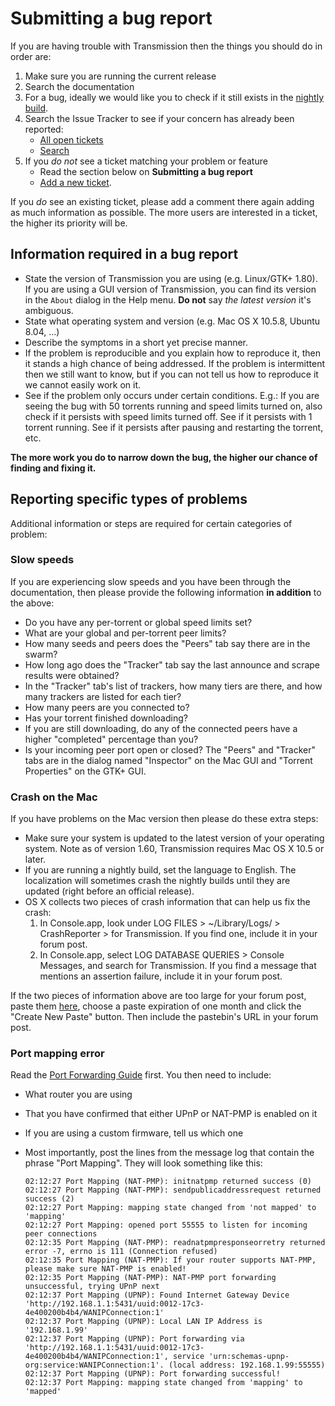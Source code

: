# Submitting a bug report #
If you are having trouble with Transmission then the things you should do in order are:
 1. Make sure you are running the current release
 1. Search the documentation
 1. For a bug, ideally we would like you to check if it still exists in the [nightly build](https://build.transmissionbt.com/).
 1. Search the Issue Tracker to see if your concern has already been reported:
     * [All open tickets](https://trac.transmissionbt.com/report/2)
     * [Search](https://trac.transmissionbt.com/search)
 1. If you _do not_ see a ticket matching your problem or feature
     * Read the section below on **Submitting a bug report**
     * [Add a new ticket](https://trac.transmissionbt.com/newticket).

   If you _do_ see an existing ticket, please add a comment there again adding as much information as possible.
   The more users are interested in a ticket, the higher its priority will be.

## Information required in a bug report ##
 * State the version of Transmission you are using (e.g. Linux/GTK+ 1.80).
   If you are using a GUI version of Transmission, you can find its version in the `About` dialog in the Help menu.
   **Do not** say _the latest version_ it's ambiguous.
 * State what operating system and version (e.g. Mac OS X 10.5.8, Ubuntu 8.04, ...)
 * Describe the symptoms in a short yet precise manner.
 * If the problem is reproducible and you explain how to reproduce it, then it stands a high chance of being addressed.
   If the problem is intermittent then we still want to know, but if you can not tell us how to reproduce it we cannot easily work on it.
 * See if the problem only occurs under certain conditions.
   E.g.: If you are seeing the bug with 50 torrents running and speed limits turned on, also check if it persists with speed limits turned off.
   See if it persists with 1 torrent running. See if it persists after pausing and restarting the torrent, etc.

**The more work you do to narrow down the bug, the higher our chance of finding and fixing it.**

## Reporting specific types of problems ##
Additional information or steps are required for certain categories of problem:

### Slow speeds ###
If you are experiencing slow speeds and you have been through the documentation, then please provide the following information **in addition** to the above:
 * Do you have any per-torrent or global speed limits set?
 * What are your global and per-torrent peer limits?
 * How many seeds and peers does the "Peers" tab say there are in the swarm?
 * How long ago does the "Tracker" tab say the last announce and scrape results were obtained?
 * In the "Tracker" tab's list of trackers, how many tiers are there, and how many trackers are listed for each tier?
 * How many peers are you connected to?
 * Has your torrent finished downloading?
 * If you are still downloading, do any of the connected peers have a higher "completed" percentage than you?
 * Is your incoming peer port open or closed?
   The "Peers" and "Tracker" tabs are in the dialog named "Inspector" on the Mac GUI and "Torrent Properties" on the GTK+ GUI.

### Crash on the Mac ###
If you have problems on the Mac version then please do these extra steps:
  * Make sure your system is updated to the latest version of your operating system. Note as of version 1.60, Transmission requires Mac OS X 10.5 or later.
  * If you are running a nightly build, set the language to English. The localization will sometimes crash the nightly builds until they are updated (right before an official release).
  * OS X collects two pieces of crash information that can help us fix the crash:
     1. In Console.app, look under LOG FILES > ~/Library/Logs/ > CrashReporter > for Transmission. If you find one, include it in your forum post.
     2. In Console.app, select LOG DATABASE QUERIES > Console Messages, and search for Transmission. If you find a message that mentions an assertion failure, include it in your forum post.

If the two pieces of information above are too large for your forum post, paste them [here](https://pastebin.com/), choose a paste expiration of one month and click the "Create New Paste" button. Then include the pastebin's URL in your forum post.

### Port mapping error ###
Read the [Port Forwarding Guide](Port-Forwarding-Guide.md) first.
You then need to include:
  * What router you are using
  * That you have confirmed that either UPnP or NAT-PMP is enabled on it
  * If you are using a custom firmware, tell us which one
  * Most importantly, post the lines from the message log that contain the phrase "Port Mapping". They will look something like this:

    ```
    02:12:27 Port Mapping (NAT-PMP): initnatpmp returned success (0)
    02:12:27 Port Mapping (NAT-PMP): sendpublicaddressrequest returned success (2)
    02:12:27 Port Mapping: mapping state changed from 'not mapped' to 'mapping'
    02:12:27 Port Mapping: opened port 55555 to listen for incoming peer connections
    02:12:35 Port Mapping (NAT-PMP): readnatpmpresponseorretry returned error -7, errno is 111 (Connection refused)
    02:12:35 Port Mapping (NAT-PMP): If your router supports NAT-PMP, please make sure NAT-PMP is enabled!
    02:12:35 Port Mapping (NAT-PMP): NAT-PMP port forwarding unsuccessful, trying UPnP next
    02:12:37 Port Mapping (UPNP): Found Internet Gateway Device 'http://192.168.1.1:5431/uuid:0012-17c3-4e400200b4b4/WANIPConnection:1'
    02:12:37 Port Mapping (UPNP): Local LAN IP Address is '192.168.1.99'
    02:12:37 Port Mapping (UPNP): Port forwarding via 'http://192.168.1.1:5431/uuid:0012-17c3-4e400200b4b4/WANIPConnection:1', service 'urn:schemas-upnp-org:service:WANIPConnection:1'. (local address: 192.168.1.99:55555)
    02:12:37 Port Mapping (UPNP): Port forwarding successful!
    02:12:37 Port Mapping: mapping state changed from 'mapping' to 'mapped'
    ```
